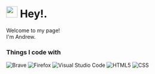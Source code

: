 <h1><img src="https://emojis.slackmojis.com/emojis/images/1531849430/4246/blob-sunglasses.gif?1531849430" width="30"/> Hey!.</h1>

<p>Welcome to my page! </br> I'm Andrew.

<h3>Things I code with</h3>

<p>
<img alt="Brave" src="https://img.shields.io/badge/Brave-FB542B?style=for-the-badge&logo=Brave&logoColor=white" />
<img alt="Firefox" src="https://img.shields.io/badge/Firefox-FF7139?style=for-the-badge&logo=Firefox-Browser&logoColor=white" />
 <img alt="Visual Studio Code" src="https://img.shields.io/badge/Visual%20Studio%20Code-0078d7.svg?style=for-the-badge&logo=visual-studio-code&logoColor=white" />
 <img alt="HTML5" src="https://img.shields.io/badge/html5-%23E34F26.svg?style=for-the-badge&logo=html5&logoColor=white" />
 <img alt="CSS" src="https://img.shields.io/badge/css3-%231572B6.svg?style=for-the-badge&logo=css3&logoColor=white" />
</p>
